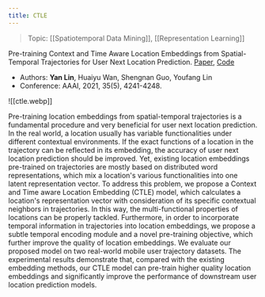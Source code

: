 ```yaml
---
title: CTLE
---
```

> Topic: [[Spatiotemporal Data Mining]], [[Representation Learning]]

Pre-training Context and Time Aware Location Embeddings from Spatial-Temporal Trajectories for User Next Location Prediction. [Paper](https://ojs.aaai.org/index.php/AAAI/article/view/16548), [Code](https://github.com/Logan-Lin/CTLE)
- Authors: **Yan Lin**, Huaiyu Wan, Shengnan Guo, Youfang Lin
- Conference: AAAI, 2021, 35(5), 4241-4248.

![[ctle.webp]]

Pre-training location embeddings from spatial-temporal trajectories is a fundamental procedure and very beneficial for user next location prediction. In the real world, a location usually has variable functionalities under different contextual environments. If the exact functions of a location in the trajectory can be reflected in its embedding, the accuracy of user next location prediction should be improved. Yet, existing location embeddings pre-trained on trajectories are mostly based on distributed word representations, which mix a location's various functionalities into one latent representation vector. To address this problem, we propose a Context and Time aware Location Embedding (CTLE) model, which calculates a location's representation vector with consideration of its specific contextual neighbors in trajectories. In this way, the multi-functional properties of locations can be properly tackled. Furthermore, in order to incorporate temporal information in trajectories into location embeddings, we propose a subtle temporal encoding module and a novel pre-training objective, which further improve the quality of location embeddings. We evaluate our proposed model on two real-world mobile user trajectory datasets. The experimental results demonstrate that, compared with the existing embedding methods, our CTLE model can pre-train higher quality location embeddings and significantly improve the performance of downstream user location prediction models.